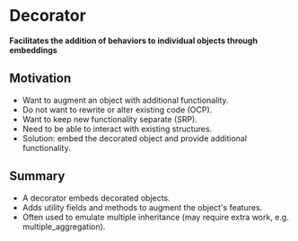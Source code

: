 # Decorator
**Facilitates the addition of behaviors to individual objects through embeddings**

## Motivation
- Want to augment an object with additional functionality.
- Do not want to rewrite or alter existing code (OCP).
- Want to keep new functionality separate (SRP).
- Need to be able to interact with existing structures.
- Solution: embed the decorated object and provide additional functionality.

## Summary
- A decorator embeds decorated objects.
- Adds utility fields and methods to augment the object's features.
- Often used to emulate multiple inheritance (may require extra work, e.g. multiple_aggregation).